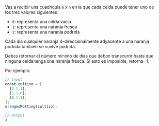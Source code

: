 Vas a recibir una cuadrícula `m` x `n` en la que cada celda puede tener uno de los tres valores siguientes:

- `0`: representa una celda vacía
- `1`: representa una naranja fresca
- `2`: representa una naranja podrida

Cada día cualquier naranja 4-direccionalmente adyacente a una naranja podrida también se vuelve podrida.

Debes retornar el número mínimo de días que deben transcurrir hasta que ninguna celda tenga una naranja fresca. Si esto es imposible, retorna -1.

Por ejemplo:

```js
// Input
const cultivo = [
  [2,1,1],
  [1,1,0],
  [0,1,1],
];
orangesRotting(cultivo);

// Output
4
```
